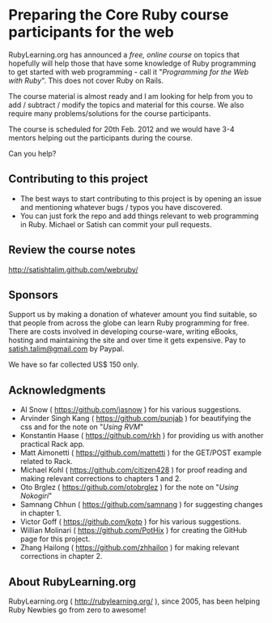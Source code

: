 Preparing the Core Ruby course participants for the web
=======================================================

RubyLearning.org has announced a *free, online course* on topics that hopefully will help those that have some knowledge of Ruby programming to get started with web programming - call it "*Programming for the Web with Ruby*". This does not cover Ruby on Rails. 

The course material is almost ready and I am looking for help from you to add / subtract / modify the topics and material for this course. We also require many problems/solutions for the course participants.

The course is scheduled for 20th Feb. 2012 and we would have 3-4 mentors helping out the participants during the course. 

Can you help?


Contributing to this project
----------------------------

* The best ways to start contributing to this project is by opening an issue and mentioning whatever bugs / typos you have discovered.
* You can just fork the repo and add things relevant to web programming in Ruby. Michael or Satish can commit your pull requests.


Review the course notes
-----------------------

http://satishtalim.github.com/webruby/


Sponsors
--------

Support us by making a donation of whatever amount you find suitable, so that people from across the globe can learn Ruby programming for free. There are costs involved in developing course-ware, writing eBooks, hosting and maintaining the site and over time it gets expensive. Pay to satish.talim@gmail.com by Paypal.

We have so far collected US$ 150 only.


Acknowledgments
---------------

* Al Snow ( https://github.com/jasnow ) for his various suggestions.
* Arvinder Singh Kang ( https://github.com/punjab ) for beautifying the css and for the note on "*Using RVM*"
* Konstantin Haase ( https://github.com/rkh ) for providing us with another practical Rack app.
* Matt Aimonetti ( https://github.com/mattetti ) for the GET/POST example related to Rack.
* Michael Kohl ( https://github.com/citizen428 ) for proof reading and making relevant corrections to chapters 1 and 2.
* Oto Brglez ( https://github.com/otobrglez ) for the note on "*Using Nokogiri*"
* Samnang Chhun ( https://github.com/samnang ) for suggesting changes in chapter 1.
* Victor Goff ( https://github.com/kotp ) for his various suggestions.
* Willian Molinari ( https://github.com/PotHix ) for creating the GitHub page for this project.
* Zhang Hailong ( https://github.com/zhhailon ) for making relevant corrections in chapter 2.


About RubyLearning.org
----------------------

RubyLearning.org ( http://rubylearning.org/ ), since 2005, has been helping Ruby Newbies go from zero to awesome!
